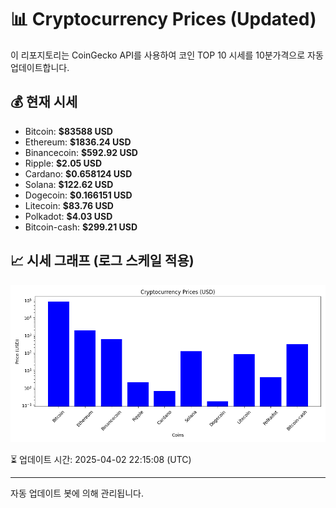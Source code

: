 
# 📊 Cryptocurrency Prices (Updated)

이 리포지토리는 CoinGecko API를 사용하여 코인 TOP 10 시세를 10분가격으로 자동 업데이트합니다.

## 💰 현재 시세
- Bitcoin: **$83588 USD**
- Ethereum: **$1836.24 USD**
- Binancecoin: **$592.92 USD**
- Ripple: **$2.05 USD**
- Cardano: **$0.658124 USD**
- Solana: **$122.62 USD**
- Dogecoin: **$0.166151 USD**
- Litecoin: **$83.76 USD**
- Polkadot: **$4.03 USD**
- Bitcoin-cash: **$299.21 USD**

## 📈 시세 그래프 (로그 스케일 적용)
![Crypto Prices](crypto_prices.png)

⏳ 업데이트 시간: 2025-04-02 22:15:08 (UTC)

---
자동 업데이트 봇에 의해 관리됩니다.
